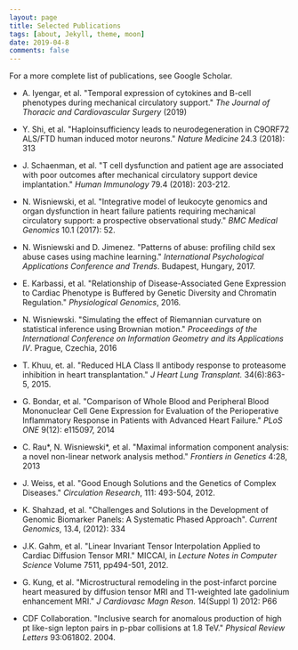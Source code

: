 ```yaml
---
layout: page
title: Selected Publications
tags: [about, Jekyll, theme, moon]
date: 2019-04-8
comments: false
---
```


<style type="text/css">
a {text-decoration: none;}
</style>

For a more complete list of publications, see [Google Scholar](https://scholar.google.com/citations?user=-b6mpLIAAAAJ&hl=en).

* [A. Iyengar, et al. "Temporal expression of cytokines and B-cell phenotypes during mechanical circulatory support." <em>The Journal of Thoracic and Cardiovascular Surgery</em> (2019)](https://www.jtcvs.org/article/S0022-5223(19)30739-1/fulltext)

* [Y. Shi, et al. "Haploinsufficiency leads to neurodegeneration in C9ORF72 ALS/FTD human induced motor neurons." <em>Nature Medicine</em> 24.3 (2018): 313](https://www.nature.com/articles/nm.4490)

* [J. Schaenman, et al. "T cell dysfunction and patient age are associated with poor outcomes after mechanical circulatory support device implantation." <em>Human Immunology</em> 79.4 (2018): 203-212.](https://www.sciencedirect.com/science/article/abs/pii/S0198885918300223)

* [N. Wisniewski, et al. "Integrative model of leukocyte genomics and organ dysfunction in heart failure patients requiring mechanical circulatory support: a prospective observational study." <em>BMC Medical Genomics</em> 10.1 (2017): 52.](https://bmcmedgenomics.biomedcentral.com/articles/10.1186/s12920-017-0288-8)

* [N. Wisniewski and D. Jimenez. "Patterns of abuse: profiling child sex abuse cases using machine learning." <em>International Psychological Applications Conference and Trends</em>. Budapest, Hungary, 2017.](http://inpact-psychologyconference.org/wp-content/uploads/2017/05/InPACT-2017_Proceedings.pdf)

* [E. Karbassi, et al. "Relationship of Disease-Associated Gene Expression to Cardiac Phenotype is Buffered by Genetic Diversity and Chromatin Regulation." <em>Physiological Genomics</em>, 2016.](https://www.physiology.org/doi/10.1152/physiolgenomics.00035.2016)

* [N. Wisniewski. "Simulating the effect of Riemannian curvature on statistical inference using Brownian motion." <em>Proceedings of the International Conference on Information Geometry and its Applications IV</em>. Prague, Czechia, 2016](http://igaia.utia.cz/abstracts/wisniewski.pdf)

* [T. Khuu, et. al. "Reduced HLA Class II antibody response to proteasome inhibition in heart transplantation." <em>J Heart Lung Transplant.</em> 34(6):863-5, 2015.](https://www.jhltonline.org/article/S1053-2498(15)01030-X/fulltext)

* [G. Bondar, et al. "Comparison of Whole Blood and Peripheral Blood Mononuclear Cell Gene Expression for Evaluation of the Perioperative Inflammatory Response in Patients with Advanced Heart Failure." <em>PLoS ONE</em> 9(12): e115097, 2014](http://journals.plos.org/plosone/article?id=10.1371/journal.pone.0115097)

* [C. Rau\*, N. Wisniewski\*, et al. "Maximal information component analysis: a novel non-linear network analysis method." <em>Frontiers in Genetics</em> 4:28, 2013](https://www.frontiersin.org/articles/10.3389/fgene.2013.00028/full)

* [J. Weiss, et al. "Good Enough Solutions and the Genetics of Complex Diseases." <em>Circulation Research</em>, 111: 493-504, 2012.](http://circres.ahajournals.org/content/111/4/493)

* [K. Shahzad, et al. "Challenges and Solutions in the Development of Genomic Biomarker Panels: A Systematic Phased Approach". <em>Current Genomics</em>, 13.4, (2012): 334](http://www.ingentaconnect.com/content/ben/cg/2012/00000013/00000004/art00009)

* [J.K. Gahm, et al. "Linear Invariant Tensor Interpolation Applied to Cardiac Diffusion Tensor MRI." MICCAI, in <em>Lecture Notes in Computer Science</em> Volume 7511, pp494-501, 2012.](https://link.springer.com/chapter/10.1007/978-3-642-33418-4_61)

* [G. Kung, et al. "Microstructural remodeling in the post-infarct porcine heart measured by diffusion tensor MRI and T1-weighted late gadolinium enhancement MRI." <em>J Cardiovasc Magn Reson.</em> 14(Suppl 1) 2012: P66](https://www.ncbi.nlm.nih.gov/pmc/articles/PMC3305573/)

* [CDF Collaboration. "Inclusive search for anomalous production of high pt like-sign lepton pairs in p-pbar collisions at 1.8 TeV." <em>Physical Review Letters</em> 93:061802. 2004.](https://arxiv.org/abs/hep-ex/0405063)
